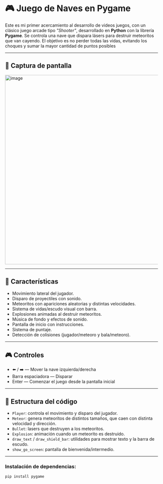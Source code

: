 # 🎮 Juego de Naves en Pygame

Este es mi primer acercamiento al desarrollo de videos juegos, con un clásico juego arcade tipo *"Shooter"*, desarrollado en **Python** con la librería **Pygame**. Se controla una nave que dispara lásers para destruir meteoritos que van cayendo. El objetivo es no perder todas las vidas, evitando los choques y sumar la mayor cantidad de puntos posibles

---

## 📸 Captura de pantalla

<img width="778" height="623" alt="image" src="https://github.com/user-attachments/assets/d83c9712-f6b6-406a-a393-04afeeeb7aa8" />


---

## 🚀 Características

- Movimiento lateral del jugador.
- Disparo de proyectiles con sonido.
- Meteoritos con apariciones aleatorias y distintas velocidades.
- Sistema de vidas/escudo visual con barra.
- Explosiones animadas al destruir meteoritos.
- Música de fondo y efectos de sonido.
- Pantalla de inicio con instrucciones.
- Sistema de puntaje.
- Detección de colisiones (jugador/meteoro y bala/meteoro).

---

## 🎮 Controles

- ⬅️ / ➡️ — Mover la nave izquierda/derecha  
- Barra espaciadora — Disparar  
- Enter — Comenzar el juego desde la pantalla inicial  

---

## 🧱 Estructura del código

- `Player`: controla el movimiento y disparo del jugador.
- `Meteor`: genera meteoritos de distintos tamaños, que caen con distinta velocidad y dirección.
- `Bullet`: lasers que destruyen a los meteoritos.
- `Explosion`: animación cuando un meteorito es destruido.
- `draw_text` / `draw_shield_bar`: utilidades para mostrar texto y la barra de escudo.
- `show_go_screen`: pantalla de bienvenida/intermedio.

---

### Instalación de dependencias:
```bash
pip install pygame


